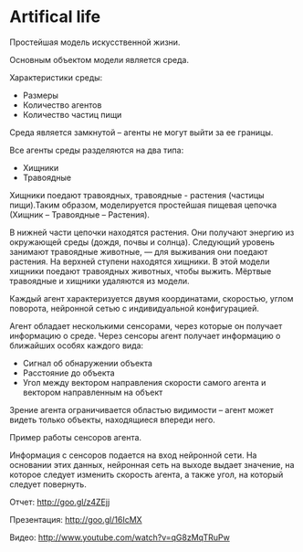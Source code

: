 Artifical life
==============
Простейшая модель искусственной жизни.

Основным объектом модели является среда.

Характеристики среды:
  - Размеры
  - Количество агентов
  - Количество частиц пищи

Среда является замкнутой – агенты не могут выйти за ее границы.

Все агенты среды разделяются на два типа: 
  - Хищники
  - Травоядные

Хищники поедают травоядных, травоядные - растения (частицы пищи).Таким образом, моделируется простейшая пищевая цепочка (Хищник – Травоядные – Растения).

В нижней части цепочки находятся растения. Они получают энергию из окружающей среды (дождя, почвы и солнца). Следующий уровень занимают травоядные животные, — для выживания они поедают растения. На верхней ступени находятся хищники. В этой модели хищники поедают травоядных животных, чтобы выжить. Мёртвые травоядные и хищники удаляются из модели.

Каждый агент характеризуется двумя координатами, скоростью, углом поворота, нейронной сетью с индивидуальной конфигурацией. 

Агент обладает несколькими сенсорами, через которые он получает информацию о среде. Через сенсоры агент получает информацию о ближайших особях каждого вида: 
  - Сигнал об обнаружении объекта
  - Расстояние до объекта
  - Угол между вектором направления скорости самого агента и вектором направленным на объект 

Зрение агента ограничивается областью видимости – агент может видеть только объекты, находящиеся впереди него.

Пример работы сенсоров агента.

Информация с сенсоров подается на вход нейронной сети. На основании этих данных, нейронная сеть на выходе выдает значение, на которое следует изменить скорость агента, а также угол, на который следует повернуть.

Отчет: http://goo.gl/z4ZEjj

Презентация: http://goo.gl/16IcMX

Видео: http://www.youtube.com/watch?v=qG8zMqTRuPw
